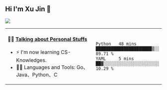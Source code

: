 
## Hi I'm Xu Jin 👋
![](https://komarev.com/ghpvc/?username=jiayouxujin&color=brightgreen&label=PROFILE+VIEWS)



<table align="center">
<tr>
<td valign="top" width="60%">

#### 🏋️‍♀️ <a href="https://github.com/jiayouxujin" target="_blank">Talking about Personal Stuffs</a>
<!-- recent_releases starts -->

- ⚡  I'm now learning CS-Knowledges.  
- 🏊‍♂️ Languages and Tools: Go、Java、Python、C
<!-- recent_releases ends -->
</td>
<td>
 
<!--START_SECTION:waka-->

```text
Python   48 mins         ██████████████████████▒░░   89.71 %
YAML     5 mins          ██▓░░░░░░░░░░░░░░░░░░░░░░   10.29 %
```

<!--END_SECTION:waka-->
 
</td>
</tr>
</table>





